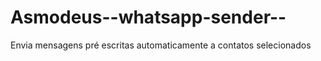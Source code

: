 # Asmodeus--whatsapp-sender--
Envia mensagens pré escritas automaticamente a contatos selecionados

